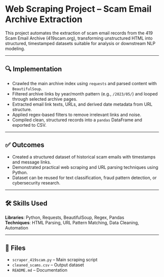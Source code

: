 # Web Scraping Project – Scam Email Archive Extraction

This project automates the extraction of scam email records from the 419 Scam Email Archive (419scam.org), transforming unstructured HTML into structured, timestamped datasets suitable for analysis or downstream NLP modeling.

---

## 🔍 Implementation

- Crawled the main archive index using `requests` and parsed content with `BeautifulSoup`.
- Filtered archive links by year/month pattern (e.g., `/2023/05/`) and looped through selected archive pages.
- Extracted email link texts, URLs, and derived date metadata from URL structure.
- Applied regex-based filters to remove irrelevant links and noise.
- Compiled clean, structured records into a `pandas` DataFrame and exported to CSV.

---

## ✅ Outcomes

- Created a structured dataset of historical scam emails with timestamps and message links.
- Demonstrated practical web scraping and URL parsing techniques using Python.
- Dataset can be reused for text classification, fraud pattern detection, or cybersecurity research.

---

## 🛠️ Skills Used

**Libraries**: Python, Requests, BeautifulSoup, Regex, Pandas  
**Techniques**: HTML Parsing, URL Pattern Matching, Data Cleaning, Automation

---

## 📁 Files

- `scraper_419scam.py` – Main scraping script  
- `cleaned_scams.csv` – Output dataset  
- `README.md` – Documentation
